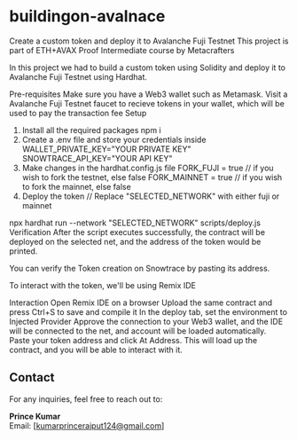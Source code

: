 # buildingon-avalnace



Create a custom token and deploy it to Avalanche Fuji Testnet
This project is part of ETH+AVAX Proof Intermediate course by Metacrafters

In this project we had to build a custom token using Solidity and deploy it to Avalanche Fuji Testnet using Hardhat.

Pre-requisites
Make sure you have a Web3 wallet such as Metamask.
Visit a Avalanche Fuji Testnet faucet to recieve tokens in your wallet, which will be used to pay the transaction fee
Setup
1. Install all the required packages
npm i
2. Create a .env file and store your credentials inside
WALLET_PRIVATE_KEY="YOUR PRIVATE KEY"
SNOWTRACE_API_KEY="YOUR API KEY"
3. Make changes in the hardhat.config.js file
FORK_FUJI = true // if you wish to fork the testnet, else false
FORK_MAINNET = true // if you wish to fork the mainnet, else false
4. Deploy the token
// Replace "SELECTED_NETWORK" with either fuji or mainnet

npx hardhat run --network "SELECTED_NETWORK" scripts/deploy.js
Verification
After the script executes successfully, the contract will be deployed on the selected net, and the address of the token would be printed.

You can verify the Token creation on Snowtrace by pasting its address.

To interact with the token, we'll be using Remix IDE

Interaction
Open Remix IDE on a browser
Upload the same contract and press Ctrl+S to save and compile it
In the deploy tab, set the environment to Injected Provider
Approve the connection to your Web3 wallet, and the IDE will be connected to the net, and account will be loaded automatically.
Paste your token address and click At Address. This will load up the contract, and you will be able to interact with it.


## Contact

For any inquiries, feel free to reach out to:

**Prince Kumar**  
Email: [kumarprincerajput124@gmail.com]
